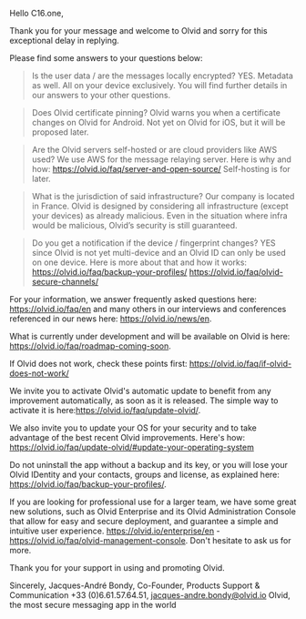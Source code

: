 Hello C16.one,

Thank you for your message and welcome to Olvid and sorry for this exceptional delay in replying.

Please find some answers to your questions below:

> Is the user data / are the messages locally encrypted?
YES. Metadata as well. All on your device exclusively. You will find further details in our answers to your other questions.

> Does Olvid certificate pinning?
Olvid warns you when a certificate changes on Olvid for Android. Not yet on Olvid for iOS, but it will be proposed later.

> Are the Olvid servers self-hosted or are cloud providers like AWS used?
We use AWS for the message relaying server. Here is why and how: https://olvid.io/faq/server-and-open-source/
Self-hosting is for later.

> What is the jurisdiction of said infrastructure?
Our company is located in France. Olvid is designed by considering all infrastructure (except your devices) as already malicious. Even in the situation where infra would be malicious, Olvid’s security is still guaranteed.

> Do you get a notification if the device / fingerprint changes?
YES since Olvid is not yet multi-device and an Olvid ID can only be used on one device. Here is more about that and how it works: https://olvid.io/faq/backup-your-profiles/
https://olvid.io/faq/olvid-secure-channels/

For your information, we answer frequently asked questions here: https://olvid.io/faq/en and many others in our interviews and conferences referenced in our news here: https://olvid.io/news/en.

What is currently under development and will be available on Olvid is here: https://olvid.io/faq/roadmap-coming-soon.

If Olvid does not work, check these points first: https://olvid.io/faq/if-olvid-does-not-work/

We invite you to activate Olvid's automatic update to benefit from any improvement automatically, as soon as it is released. The simple way to activate it is here:https://olvid.io/faq/update-olvid/.

We also invite you to update your OS for your security and to take advantage of the best recent Olvid improvements. Here's how: https://olvid.io/faq/update-olvid/#update-your-operating-system

Do not uninstall the app without a backup and its key, or you will lose your Olvid IDentity and your contacts, groups and license, as explained here: https://olvid.io/faq/backup-your-profiles/.

If you are looking for professional use for a larger team, we have some great new solutions, such as Olvid Enterprise and its Olvid Administration Console that allow for easy and secure deployment, and guarantee a simple and intuitive user experience. https://olvid.io/enterprise/en - https://olvid.io/faq/olvid-management-console. Don't hesitate to ask us for more.

Thank you for your support in using and promoting Olvid.

Sincerely,
Jacques-André Bondy, Co-Founder, Products Support & Communication
+33 (0)6.61.57.64.51, jacques-andre.bondy@olvid.io
Olvid, the most secure messaging app in the world
